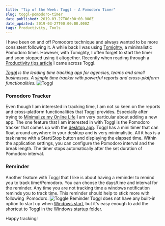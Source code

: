 ```yaml
---
title: "Tip of the Week: Toggl - A Pomodoro Timer"
slug: toggl-pomodoro-timer
date_published: 2019-03-27T00:00:00.000Z
date_updated: 2019-03-27T00:00:00.000Z
tags: Productivity, Tools
---
```


I have been on and off Pomodoro technique and always wanted to be more consistent following it. A while back I was using [Tomighty](__GHOST_URL__/blog/tomighty-a-pomodoro-timer/), a minimalistic Pomodoro timer. However, with Tomighty, I often forget to start the timer and soon stopped using it altogether. Recently when reading through a [Productivity tips article](https://scotch.io/bar-talk/productivity-tips-ive-learned-building-scotchio#toc-time-is-still-a-major-factor) I came across Toggl.

*[Toggl](https://toggl.com/) is the leading time tracking app for agencies, teams and small businesses. A simple time tracker with powerful reports and cross-platform functionalities.*
![Toggl](__GHOST_URL__/content/images/toggl.jpg)
### Pomodoro Tracker

Even though I am interested in tracking time, I am not so keen on the reports and cross-platform functionalities that Toggl provides. Especially after trying to [Minimalize my Online Life](__GHOST_URL__/blog/digital-minimalism/) I am very particular about adding a new app. The one feature that I am interested in with Toggl is the Pomodoro tracker that comes up with the [desktop app](https://toggl.com/toggl-desktop/). Toggl has a mini timer that can float around anywhere in your desktop and is very minimalistic. All it has is a task name with a Start/Stop button and displaying the elapsed time. Within the application settings, you can configure the Pomodoro interval and the break length. The timer stops automatically after the set duration of Pomodoro interval.

### Reminder

Another feature with Toggl that I like is about having a reminder to remind you to track time/Pomodoro. You can choose the days/time and interval for the reminder. Any time you are not tracking time a windows notification reminds you to track time. This reminder should help to stick more with following  Pomodoro.
![Toggle Reminder](__GHOST_URL__/content/images/toggl_reminder.jpg)
Toggl does not have any built-in option to start up when [Windows start](https://github.com/toggl/toggldesktop/issues/542), but it's easy enough to add the shortcut to Toggl in the [Windows startup folder](https://www.thewindowsclub.com/startup-folder-in-windows-8).

Happy tracking!
